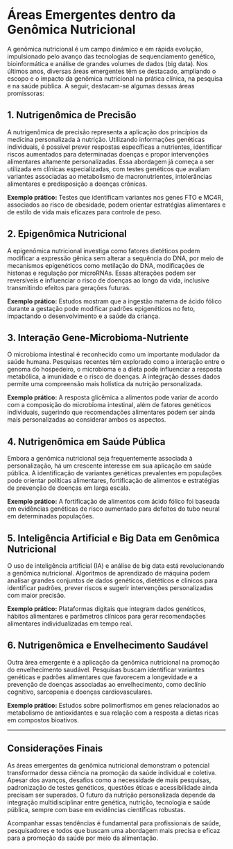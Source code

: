 
# Áreas Emergentes dentro da Genômica Nutricional

A genômica nutricional é um campo dinâmico e em rápida evolução, impulsionado pelo avanço das tecnologias de sequenciamento genético, bioinformática e análise de grandes volumes de dados (big data). Nos últimos anos, diversas áreas emergentes têm se destacado, ampliando o escopo e o impacto da genômica nutricional na prática clínica, na pesquisa e na saúde pública. A seguir, destacam-se algumas dessas áreas promissoras:

## 1. Nutrigenômica de Precisão

A nutrigenômica de precisão representa a aplicação dos princípios da medicina personalizada à nutrição. Utilizando informações genéticas individuais, é possível prever respostas específicas a nutrientes, identificar riscos aumentados para determinadas doenças e propor intervenções alimentares altamente personalizadas. Essa abordagem já começa a ser utilizada em clínicas especializadas, com testes genéticos que avaliam variantes associadas ao metabolismo de macronutrientes, intolerâncias alimentares e predisposição a doenças crônicas.

**Exemplo prático:** Testes que identificam variantes nos genes FTO e MC4R, associados ao risco de obesidade, podem orientar estratégias alimentares e de estilo de vida mais eficazes para controle de peso.

## 2. Epigenômica Nutricional

A epigenômica nutricional investiga como fatores dietéticos podem modificar a expressão gênica sem alterar a sequência do DNA, por meio de mecanismos epigenéticos como metilação do DNA, modificações de histonas e regulação por microRNAs. Essas alterações podem ser reversíveis e influenciar o risco de doenças ao longo da vida, inclusive transmitindo efeitos para gerações futuras.

**Exemplo prático:** Estudos mostram que a ingestão materna de ácido fólico durante a gestação pode modificar padrões epigenéticos no feto, impactando o desenvolvimento e a saúde da criança.

## 3. Interação Gene-Microbioma-Nutriente

O microbioma intestinal é reconhecido como um importante modulador da saúde humana. Pesquisas recentes têm explorado como a interação entre o genoma do hospedeiro, o microbioma e a dieta pode influenciar a resposta metabólica, a imunidade e o risco de doenças. A integração desses dados permite uma compreensão mais holística da nutrição personalizada.

**Exemplo prático:** A resposta glicêmica a alimentos pode variar de acordo com a composição do microbioma intestinal, além de fatores genéticos individuais, sugerindo que recomendações alimentares podem ser ainda mais personalizadas ao considerar ambos os aspectos.

## 4. Nutrigenômica em Saúde Pública

Embora a genômica nutricional seja frequentemente associada à personalização, há um crescente interesse em sua aplicação em saúde pública. A identificação de variantes genéticas prevalentes em populações pode orientar políticas alimentares, fortificação de alimentos e estratégias de prevenção de doenças em larga escala.

**Exemplo prático:** A fortificação de alimentos com ácido fólico foi baseada em evidências genéticas de risco aumentado para defeitos do tubo neural em determinadas populações.

## 5. Inteligência Artificial e Big Data em Genômica Nutricional

O uso de inteligência artificial (IA) e análise de big data está revolucionando a genômica nutricional. Algoritmos de aprendizado de máquina podem analisar grandes conjuntos de dados genéticos, dietéticos e clínicos para identificar padrões, prever riscos e sugerir intervenções personalizadas com maior precisão.

**Exemplo prático:** Plataformas digitais que integram dados genéticos, hábitos alimentares e parâmetros clínicos para gerar recomendações alimentares individualizadas em tempo real.

## 6. Nutrigenômica e Envelhecimento Saudável

Outra área emergente é a aplicação da genômica nutricional na promoção do envelhecimento saudável. Pesquisas buscam identificar variantes genéticas e padrões alimentares que favorecem a longevidade e a prevenção de doenças associadas ao envelhecimento, como declínio cognitivo, sarcopenia e doenças cardiovasculares.

**Exemplo prático:** Estudos sobre polimorfismos em genes relacionados ao metabolismo de antioxidantes e sua relação com a resposta a dietas ricas em compostos bioativos.

---

## Considerações Finais

As áreas emergentes da genômica nutricional demonstram o potencial transformador dessa ciência na promoção da saúde individual e coletiva. Apesar dos avanços, desafios como a necessidade de mais pesquisas, padronização de testes genéticos, questões éticas e acessibilidade ainda precisam ser superados. O futuro da nutrição personalizada depende da integração multidisciplinar entre genética, nutrição, tecnologia e saúde pública, sempre com base em evidências científicas robustas.

Acompanhar essas tendências é fundamental para profissionais de saúde, pesquisadores e todos que buscam uma abordagem mais precisa e eficaz para a promoção da saúde por meio da alimentação.
```
